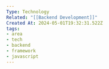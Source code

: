 ```yaml
---
Type: Technology
Related: "[[Backend Development]]"
Created At: 2024-05-01T19:32:31.522Z
tags:
- area
- tech
- backend
- framework
- javascript
---
```

